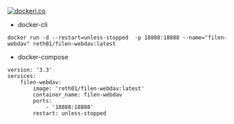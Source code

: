 [![dockeri.co](https://dockerico.blankenship.io/image/reth01/filen-webdav)](https://hub.docker.com/r/reth01/filen-webdav)

- docker-cli
```
docker run -d --restart=unless-stopped  -p 18888:18888 --name="filen-webdav" reth01/filen-webdav:latest
```

- docker-compose
```
version: '3.3'
services:
    filen-webdav:
        image: 'reth01/filen-webdav:latest'
        container_name: filen-webdav
        ports:
            - '18888:18888'
        restart: unless-stopped
```
